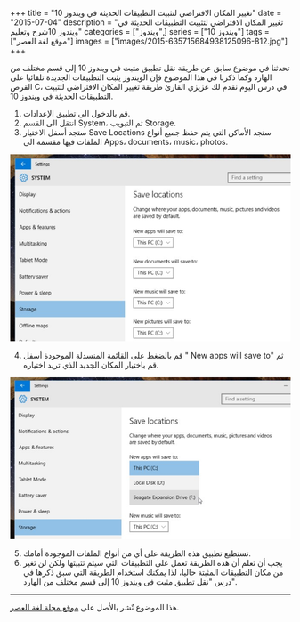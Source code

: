 +++
title = "تغيير المكان الافتراضي لتثبيت التطبيقات الحديثة في ويندوز 10"
date = "2015-07-04"
description = "تغيير المكان الافتراضي لتثبيت التطبيقات الحديثة في ويندوز 10شرح وتعليم"
categories = ["ويندوز",]
series = ["ويندوز 10"]
tags = ["موقع لغة العصر"]
images = ["images/2015-635715684938125096-812.jpg"]
+++

تحدثنا في موضوع سابق عن طريقة نقل تطبيق مثبت في ويندوز 10 إلى قسم مختلف من الهارد وكما ذكرنا في هذا الموضوع فإن الويندوز يثبت التطبيقات الجديدة تلقائيا على القرص C، في درس اليوم نقدم لك عزيزي القارئ طريقة تغيير المكان الافتراضي لتثبيت التطبيقات الحديثة في ويندوز 10.

1. قم بالدخول الى تطبيق الإعدادات.
2. انتقل الى القسم System، ثم التبويب Storage.
3. ستجد أسفل الاختيار Save Locations ستجد الأماكن التي يتم حفظ جميع أنواع الملفات فيها مقسمة الى Apps، documents، music، photos.

![1](images/2015-635715684702343846-234.jpg)

4. قم بالضغط على القائمة المنسدلة الموجودة أسفل " New apps will save to" ثم قم باختيار المكان الجديد الذي تريد اختياره.

![2](images/2015-635715684938125096-812.jpg)

5. تستطيع تطبيق هذه الطريقة على أي من أنواع الملفات الموجودة أمامك.
6. يجب أن تعلم أن هذه الطريقة تعمل على التطبيقات التي سيتم تثبيتها ولكن لن تغير من مكان التطبيقات المثبتة حاليا، لذا يمكنك استخدام الطريقة التي سبق ذكرها في درس "نقل تطبيق مثبت في ويندوز 10 إلى قسم مختلف من الهارد".

---
هذا الموضوع نٌشر باﻷصل على [موقع مجلة لغة العصر](http://aitmag.ahram.org.eg/News/18879/%D8%AF%D8%B1%D9%88%D8%B3/%D8%B4%D8%B1%D8%AD-%D9%88%D8%AA%D8%B9%D9%84%D9%8A%D9%85/%D8%AA%D8%BA%D9%8A%D9%8A%D8%B1-%D8%A7%D9%84%D9%85%D9%83%D8%A7%D9%86-%D8%A7%D9%84%D8%A7%D9%81%D8%AA%D8%B1%D8%A7%D8%B6%D9%8A-%D9%84%D8%AA%25).


